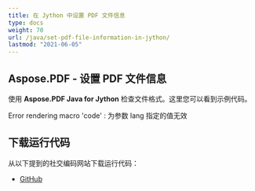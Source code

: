```yaml
---
title: 在 Jython 中设置 PDF 文件信息
type: docs
weight: 70
url: /java/set-pdf-file-information-in-jython/
lastmod: "2021-06-05"
---
```


## Aspose.PDF - 设置 PDF 文件信息

使用 **Aspose.PDF Java for Jython** 检查文件格式。这里您可以看到示例代码。

Error rendering macro 'code' : 为参数 lang 指定的值无效

## 下载运行代码

从以下提到的社交编码网站下载运行代码：

- [GitHub](https://github.com/aspose-pdf/Aspose.PDF-for-Java/releases)